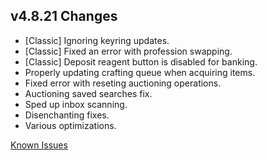 ## v4.8.21 Changes

* [Classic] Ignoring keyring updates.
* [Classic] Fixed an error with profession swapping.
* [Classic] Deposit reagent button is disabled for banking.
* Properly updating crafting queue when acquiring items.
* Fixed error with reseting auctioning operations.
* Auctioning saved searches fix.
* Sped up inbox scanning.
* Disenchanting fixes.
* Various optimizations.

[Known Issues](http://support.tradeskillmaster.com/display/KB/TSM4+Currently+Known+Issues)
